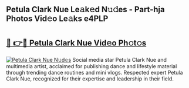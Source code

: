 ## Petula Clark Nue Le𝚊k𝚎d N𝚞𝚍es - Part-hja Photos Vid𝚎o Le𝚊ks e4PLP

# <h2><a href="http://fb6whxu.evod.top/?m=Petula+Clark+Nue">🔗 👉🔴 Petula Clark Nue Vid𝚎o Ph𝚘t𝚘s</a></h2>

[![Petula Clark Nue N𝚞d𝚎s](https://i.imgur.com/8V9OHl7.gif)](http://fb6whxu.evod.top/?m=Petula+Clark+Nue)
Social media star Petula Clark Nue and multimedia artist, acclaimed for publishing dance and lifestyle material through trending dance routines and mini vlogs. Respected expert Petula Clark Nue, recognized for their expertise and leadership in their field. 
